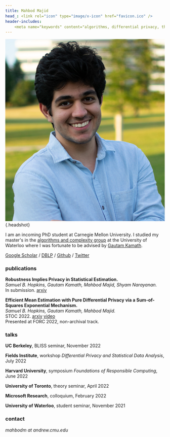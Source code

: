 ```yaml
---
title: Mahbod Majid
head_: <link rel="icon" type="image/x-icon" href="favicon.ico" />
header-includes:
    <meta name="keywords" content="algorithms, differential privacy, theoretical machine learning, sum of squares optimization, waterloo, mahbod majid" />
---
```


<div class="clearfix">

![](mahbod.jpg){.headshot}

I am an incoming PhD student at Carnegie Mellon University. I studied my master's in the [algorithms and complexity group](https://algcomp.uwaterloo.ca/) at the University of Waterloo where I was fortunate to be advised by [Gautam Kamath](http://www.gautamkamath.com/).

[Google Scholar](https://scholar.google.com/citations?hl=en&user=Jnei_lEAAAAJ) / 
[DBLP](https://dblp.org/pid/307/5441.html) / 
[Github](https://github.com/Mahbodmajid) / [Twitter](https://twitter.com/mahbodm_)


</div>

### publications

**Robustness Implies Privacy in Statistical Estimation.**
<br>
*Samuel B. Hopkins, Gautam Kamath, Mahbod Majid, Shyam Narayanan.*
<br>
In submission. [arxiv](https://arxiv.org/abs/2212.05015)

**Efficient Mean Estimation with Pure Differential Privacy via a Sum-of-Squares Exponential Mechanism.**
<br>
*Samuel B. Hopkins, Gautam Kamath, Mahbod Majid.* 
<br>
STOC 2022. [arxiv](https://arxiv.org/abs/2111.12981) [video](https://youtu.be/GY0tCArubAg)
<br>
Presented at FORC 2022, non-archival track.



### talks

**UC Berkeley**, BLISS seminar, November 2022

**Fields Institute**, workshop *Differential Privacy and Statistical Data Analysis*, July 2022

**Harvard University**, symposium *Foundations of Responsible Computing*, June 2022

**University of Toronto**, theory seminar, April 2022

**Microsoft Research**, colloquium, February 2022

**University of Waterloo**, student seminar, November 2021

### contact
*mahbodm at andrew.cmu.edu*
